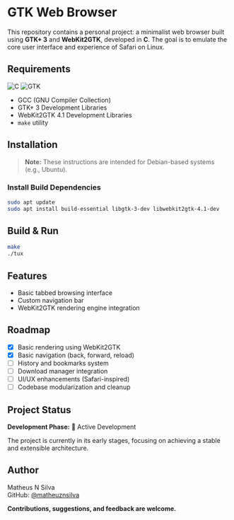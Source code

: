 # GTK Web Browser

This repository contains a personal project: a minimalist web browser built using **GTK+ 3** and **WebKit2GTK**, developed in **C**. The goal is to emulate the core user interface and experience of Safari on Linux.

## Requirements

<div>
<img src="https://img.shields.io/badge/C-A8B9CC?style=for-the-badge&amp;logo=C&amp;logoColor=white" alt="C">
<img src="https://img.shields.io/badge/GTK-76B900?style=for-the-badge&amp;logo=GTK&amp;logoColor=white" alt="GTK">
</div>

- GCC (GNU Compiler Collection)
- GTK+ 3 Development Libraries
- WebKit2GTK 4.1 Development Libraries
- `make` utility

## Installation

> **Note:** These instructions are intended for Debian-based systems (e.g., Ubuntu).

### Install Build Dependencies

```bash
sudo apt update
sudo apt install build-essential libgtk-3-dev libwebkit2gtk-4.1-dev
```
## Build & Run

```bash
make
./tux
```
## Features
- Basic tabbed browsing interface
- Custom navigation bar
- WebKit2GTK rendering engine integration

## Roadmap
- [x] Basic rendering using WebKit2GTK
- [x] Basic navigation (back, forward, reload)
- [ ] History and bookmarks system
- [ ] Download manager integration
- [ ] UI/UX enhancements (Safari-inspired)
- [ ] Codebase modularization and cleanup

## Project Status
**Development Phase:** 🧪 Active Development

The project is currently in its early stages, focusing on achieving a stable and extensible architecture.

## Author
Matheus N Silva  
GitHub: [@matheuznsilva](https://github.com/matheuznsilva)


**Contributions, suggestions, and feedback are welcome.**